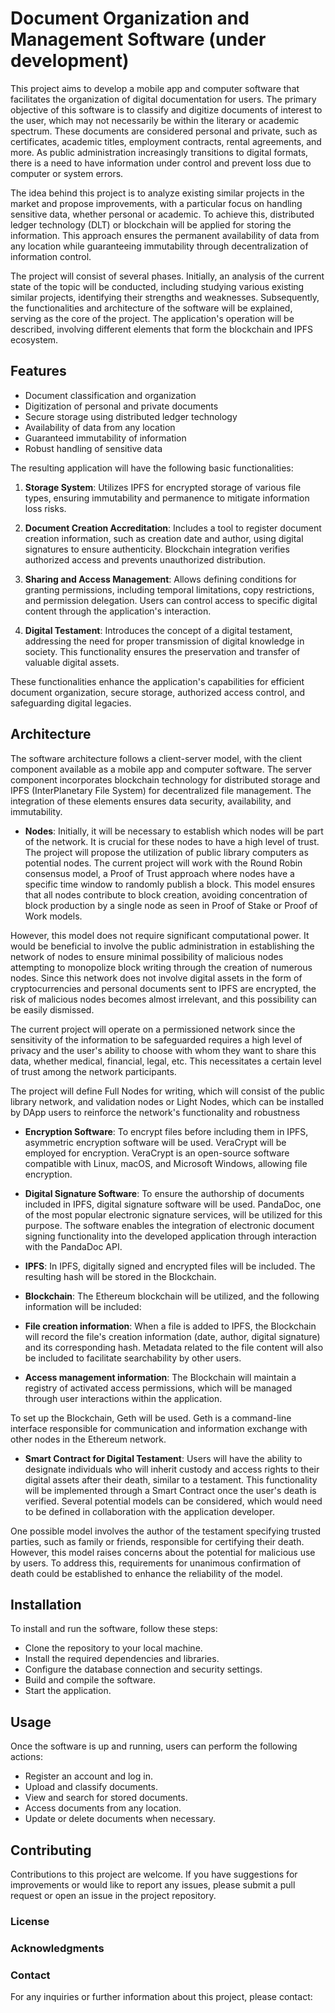 # Document Organization and Management Software (under development)

This project aims to develop a mobile app and computer software that facilitates the organization of digital documentation for users. The primary objective of this software is to classify and digitize documents of interest to the user, which may not necessarily be within the literary or academic spectrum. These documents are considered personal and private, such as certificates, academic titles, employment contracts, rental agreements, and more. As public administration increasingly transitions to digital formats, there is a need to have information under control and prevent loss due to computer or system errors.

The idea behind this project is to analyze existing similar projects in the market and propose improvements, with a particular focus on handling sensitive data, whether personal or academic. To achieve this, distributed ledger technology (DLT) or blockchain will be applied for storing the information. This approach ensures the permanent availability of data from any location while guaranteeing immutability through decentralization of information control.

The project will consist of several phases. Initially, an analysis of the current state of the topic will be conducted, including studying various existing similar projects, identifying their strengths and weaknesses. Subsequently, the functionalities and architecture of the software will be explained, serving as the core of the project. The application's operation will be described, involving different elements that form the blockchain and IPFS ecosystem.

## Features

+ Document classification and organization
+ Digitization of personal and private documents
+ Secure storage using distributed ledger technology
+ Availability of data from any location
+ Guaranteed immutability of information
+ Robust handling of sensitive data

The resulting application will have the following basic functionalities:

1. **Storage System**: Utilizes IPFS for encrypted storage of various file types, ensuring immutability and permanence to mitigate information loss risks.

2. **Document Creation Accreditation**: Includes a tool to register document creation information, such as creation date and author, using digital signatures to ensure authenticity. Blockchain integration verifies authorized access and prevents unauthorized distribution.

3. **Sharing and Access Management**: Allows defining conditions for granting permissions, including temporal limitations, copy restrictions, and permission delegation. Users can control access to specific digital content through the application's interaction.

4. **Digital Testament**: Introduces the concept of a digital testament, addressing the need for proper transmission of digital knowledge in society. This functionality ensures the preservation and transfer of valuable digital assets.

These functionalities enhance the application's capabilities for efficient document organization, secure storage, authorized access control, and safeguarding digital legacies.

## Architecture

The software architecture follows a client-server model, with the client component available as a mobile app and computer software. The server component incorporates blockchain technology for distributed storage and IPFS (InterPlanetary File System) for decentralized file management. The integration of these elements ensures data security, availability, and immutability.

+ **Nodes**: Initially, it will be necessary to establish which nodes will be part of the network. It is crucial for these nodes to have a high level of trust. The project will propose the utilization of public library computers as potential nodes. The current project will work with the Round Robin consensus model, a Proof of Trust approach where nodes have a specific time window to randomly publish a block. This model ensures that all nodes contribute to block creation, avoiding concentration of block production by a single node as seen in Proof of Stake or Proof of Work models.

However, this model does not require significant computational power. It would be beneficial to involve the public administration in establishing the network of nodes to ensure minimal possibility of malicious nodes attempting to monopolize block writing through the creation of numerous nodes. Since this network does not involve digital assets in the form of cryptocurrencies and personal documents sent to IPFS are encrypted, the risk of malicious nodes becomes almost irrelevant, and this possibility can be easily dismissed.

The current project will operate on a permissioned network since the sensitivity of the information to be safeguarded requires a high level of privacy and the user's ability to choose with whom they want to share this data, whether medical, financial, legal, etc. This necessitates a certain level of trust among the network participants.

The project will define Full Nodes for writing, which will consist of the public library network, and validation nodes or Light Nodes, which can be installed by DApp users to reinforce the network's functionality and robustness


+ **Encryption Software**: To encrypt files before including them in IPFS, asymmetric encryption software will be used. VeraCrypt will be employed for encryption. VeraCrypt is an open-source software compatible with Linux, macOS, and Microsoft Windows, allowing file encryption.

+ **Digital Signature Software**: To ensure the authorship of documents included in IPFS, digital signature software will be used. PandaDoc, one of the most popular electronic signature services, will be utilized for this purpose. The software enables the integration of electronic document signing functionality into the developed application through interaction with the PandaDoc API.

+ **IPFS**: In IPFS, digitally signed and encrypted files will be included. The resulting hash will be stored in the Blockchain.

+ **Blockchain**: The Ethereum blockchain will be utilized, and the following information will be included:

+ **File creation information**: When a file is added to IPFS, the Blockchain will record the file's creation information (date, author, digital signature) and its corresponding hash. Metadata related to the file content will also be included to facilitate searchability by other users.

+ **Access management information**: The Blockchain will maintain a registry of activated access permissions, which will be managed through user interactions within the application.

To set up the Blockchain, Geth will be used. Geth is a command-line interface responsible for communication and information exchange with other nodes in the Ethereum network.

+ **Smart Contract for Digital Testament**: Users will have the ability to designate individuals who will inherit custody and access rights to their digital assets after their death, similar to a testament. This functionality will be implemented through a Smart Contract once the user's death is verified. Several potential models can be considered, which would need to be defined in collaboration with the application developer.

One possible model involves the author of the testament specifying trusted parties, such as family or friends, responsible for certifying their death. However, this model raises concerns about the potential for malicious use by users. To address this, requirements for unanimous confirmation of death could be established to enhance the reliability of the model.

## Installation

To install and run the software, follow these steps:

+ Clone the repository to your local machine.
+ Install the required dependencies and libraries.
+ Configure the database connection and security settings.
+ Build and compile the software.
+ Start the application.


## Usage

Once the software is up and running, users can perform the following actions:

+ Register an account and log in.
+ Upload and classify documents.
+ View and search for stored documents.
+ Access documents from any location.
+ Update or delete documents when necessary.




## Contributing

Contributions to this project are welcome. If you have suggestions for improvements or would like to report any issues, please submit a pull request or open an issue in the project repository.


### License




### Acknowledgments




### Contact

For any inquiries or further information about this project, please contact:


